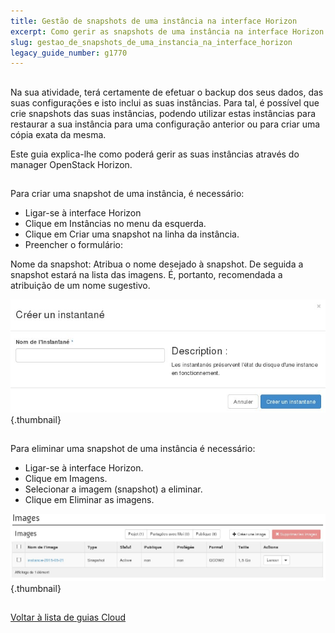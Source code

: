 ```yaml
---
title: Gestão de snapshots de uma instância na interface Horizon
excerpt: Como gerir as snapshots de uma instância na interface Horizon
slug: gestao_de_snapshots_de_uma_instancia_na_interface_horizon
legacy_guide_number: g1770
---
```



## 
Na sua atividade, terá certamente de efetuar o backup dos seus dados, das suas configurações e isto inclui as suas instâncias.
Para tal, é possível que crie snapshots das suas instâncias, podendo utilizar estas instâncias para restaurar a sua instância para uma configuração anterior ou para criar uma cópia exata da mesma.

Este guia explica-lhe como poderá gerir as suas instâncias através do manager OpenStack Horizon.


## 
Para criar uma snapshot de uma instância, é necessário:


- Ligar-se à interface Horizon
- Clique em Instâncias no menu da esquerda.
- Clique em Criar uma snapshot na linha da instância.
- Preencher o formulário:


Nome da snapshot: Atribua o nome desejado à snapshot. De seguida a snapshot estará na lista das imagens. É, portanto, recomendada a atribuição de um nome sugestivo.

![Formulário de criação de uma snapshot](images/img_2617.jpg){.thumbnail}


## 
Para eliminar uma snapshot de uma instância é necessário:


- Ligar-se à interface Horizon.
- Clique em Imagens.
- Selecionar a imagem (snapshot) a eliminar.
- Clique em Eliminar as imagens.



![Formulário de eliminação de uma snapshot](images/img_2618.jpg){.thumbnail}


## 
[Voltar à lista de guias Cloud]({legacy}1785)

